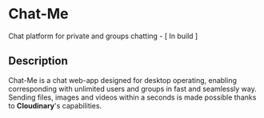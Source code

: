 # Chat-Me
Chat platform for private and groups chatting - [ In build ]  

## Description
Chat-Me is a chat web-app designed for desktop operating, enabling corresponding
with unlimited users and groups in fast and seamlessly way.
Sending files, images and videos within a seconds is made possible thanks to **Cloudinary**'s capabilities.
